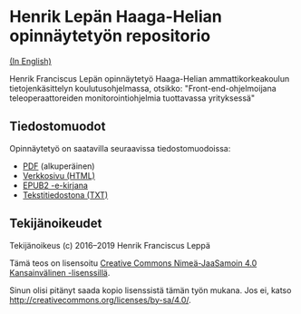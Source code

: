 Henrik Lepän Haaga-Helian opinnäytetyön repositorio
===================================================

[ Encoding: UTF-8; Syntax: GitHub Flavored Markdown ]:#

[(In English)](./README.md)

Henrik Franciscus Lepän opinnäytetyö Haaga-Helian ammattikorkeakoulun
tietojenkäsittelyn koulutusohjelmassa, otsikko: "Front-end-ohjelmoijana
teleoperaattoreiden monitorointiohjelmia tuottavassa yrityksessä"


Tiedostomuodot
--------------

Opinnäytetyö on saatavilla seuraavissa tiedostomuodoissa:
- [PDF](./paivakirjaopinnaytetyo-henrik-leppa.pdf) (alkuperäinen)
- [Verkkosivu (HTML)](./paivakirjaopinnaytetyo-henrik-leppa.html)
- [EPUB2 -e-kirjana](./paivakirjaopinnaytetyo-henrik-leppa.epub)
- [Tekstitiedostona (TXT)](./paivakirjaopinnaytetyo-henrik-leppa.txt)


Tekijänoikeudet
---------------

Tekijänoikeus (c) 2016–2019 Henrik Franciscus Leppä

Tämä teos on lisensoitu [Creative Commons Nimeä-JaaSamoin 4.0 Kansainvälinen -lisenssillä](./LICENSE.txt).

Sinun olisi pitänyt saada kopio lisenssistä tämän työn mukana. Jos ei, katso
<http://creativecommons.org/licenses/by-sa/4.0/>.
